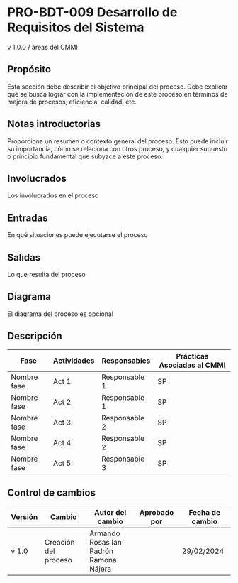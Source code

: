 # PRO-BDT-009 Desarrollo de Requisitos del Sistema

v 1.0.0 / áreas del CMMI

## Propósito

Esta sección debe describir el objetivo principal del proceso. Debe explicar qué se busca lograr con la implementación de este proceso en términos de mejora de procesos, eficiencia, calidad, etc.

## Notas introductorias

Proporciona un resumen o contexto general del proceso. Esto puede incluir su importancia, cómo se relaciona con otros proceso, y cualquier supuesto o principio fundamental que subyace a este proceso.

## Involucrados

Los involucrados en el proceso

## Entradas

En qué situaciones puede ejecutarse el proceso

## Salidas

Lo que resulta del proceso

## Diagrama

El diagrama del proceso es opcional

## Descripción

| Fase        | Actividades | Responsables  | Prácticas Asociadas al CMMI |
| ----------- | ----------- | ------------- | --------------------------- |
| Nombre fase | Act 1       | Responsable 1 | SP                          |
| Nombre fase | Act 2       | Responsable 1 | SP                          |
| Nombre fase | Act 3       | Responsable 2 | SP                          |
| Nombre fase | Act 4       | Responsable 2 | SP                          |
| Nombre fase | Act 5       | Responsable 3 | SP                          |

## Control de cambios

| Versión | Cambio               | Autor del cambio                             | Aprobado por | Fecha de cambio |
| ------- | -------------------- | -------------------------------------------- | ------------ | --------------- |
| v 1.0 | Creación del proceso | Armando Rosas Ian Padrón <br/> Ramona Nájera |              | 29/02/2024      |
